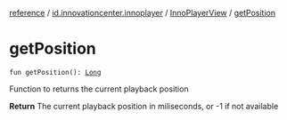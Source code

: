 [reference](../../index.md) / [id.innovationcenter.innoplayer](../index.md) / [InnoPlayerView](index.md) / [getPosition](./get-position.md)

# getPosition

`fun getPosition(): `[`Long`](https://kotlinlang.org/api/latest/jvm/stdlib/kotlin/-long/index.html)

Function to returns the current playback position

**Return**
The current playback position in miliseconds, or -1 if not available

